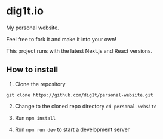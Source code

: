 # dig1t.io

My personal website.

Feel free to fork it and make it into your own!

This project runs with the latest Next.js and React versions.

## How to install

1. Clone the repository

```
git clone https://github.com/dig1t/personal-website.git
```

2. Change to the cloned repo directory `cd personal-website`

3. Run `npm install`

4. Run `npm run dev` to start a development server